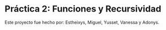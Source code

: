 # Práctica 2: Funciones y Recursividad
Este proyecto fue hecho por: Estheixys, Miguel, Yusset, Vanessa y Adonys.
